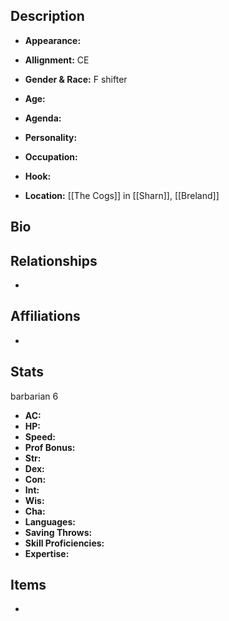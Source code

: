 ## Description
- **Appearance:** 

- **Allignment:** CE

- **Gender & Race:** F shifter

- **Age:** 

- **Agenda:** 

- **Personality:** 

- **Occupation:** 

- **Hook:** 

- **Location:** [[The Cogs]] in [[Sharn]], [[Breland]]

## Bio


## Relationships
- 

## Affiliations
- 

## Stats
barbarian 6
- **AC:** 
- **HP:** 
- **Speed:** 
- **Prof Bonus:** 
- **Str:** 
- **Dex:** 
- **Con:** 
- **Int:** 
- **Wis:** 
- **Cha:** 
- **Languages:** 
- **Saving Throws:** 
- **Skill Proficiencies:** 
- **Expertise:** 


## Items
- 
